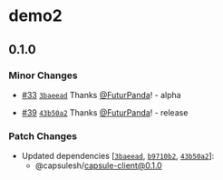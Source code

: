 # demo2

## 0.1.0

### Minor Changes

- [#33](https://github.com/FuturPanda/capsule/pull/33) [`3baeead`](https://github.com/FuturPanda/capsule/commit/3baeeadfd771f2c11ed23d3cb088e25a478b6943) Thanks [@FuturPanda](https://github.com/FuturPanda)! - alpha

- [#39](https://github.com/FuturPanda/capsule/pull/39) [`43b50a2`](https://github.com/FuturPanda/capsule/commit/43b50a29bca0b5794e1e5b7ec28cc701cd521b72) Thanks [@FuturPanda](https://github.com/FuturPanda)! - release

### Patch Changes

- Updated dependencies [[`3baeead`](https://github.com/FuturPanda/capsule/commit/3baeeadfd771f2c11ed23d3cb088e25a478b6943), [`b9710b2`](https://github.com/FuturPanda/capsule/commit/b9710b257031ca2b30698cfb34cb2dca655fd339), [`43b50a2`](https://github.com/FuturPanda/capsule/commit/43b50a29bca0b5794e1e5b7ec28cc701cd521b72)]:
  - @capsulesh/capsule-client@0.1.0
